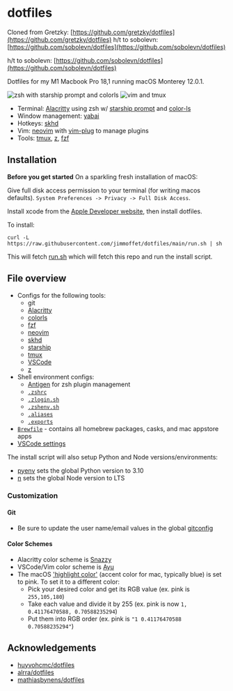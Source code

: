 # dotfiles

Cloned from Gretzky: [https://github.com/gretzky/dotfiles](https://github.com/gretzky/dotfiles)
h/t to sobolevn: [https://github.com/sobolevn/dotfiles](https://github.com/sobolevn/dotfiles)

h/t to sobolevn: [https://github.com/sobolevn/dotfiles](https://github.com/sobolevn/dotfiles)

Dotfiles for my M1 Macbook Pro 18,1 running macOS Monterey 12.0.1.

![zsh with starship prompt and colorls](https://user-images.githubusercontent.com/15176096/71632895-ff0d0980-2bde-11ea-966f-65e5d564361f.png)
![vim and tmux](https://user-images.githubusercontent.com/15176096/71633424-2f09dc00-2be2-11ea-9c15-a4f492b7ea68.png)

- Terminal: [Alacritty](https://github.com/jwilm/alacritty) using zsh w/ [starship prompt](https://starship.rs/) and [color-ls](https://github.com/athityakumar/colorls)
- Window management: [yabai](https://github.com/koekeishiya/yabai)
- Hotkeys: [skhd](https://github.com/koekeishiya/skhd)
- Vim: [neovim](https://neovim.io/) with [vim-plug](https://github.com/junegunn/vim-plug) to manage plugins
- Tools: [tmux](https://github.com/tmux/tmux), [z](https://github.com/rupa/z), [fzf](https://github.com/junegunn/fzf)

## Installation

**Before you get started** On a sparkling fresh installation of macOS:

Give full disk access permission to your terminal (for writing macos defaults). `System Preferences -> Privacy -> Full Disk Access`.

Install xcode from the [Apple Developer website](https://developer.apple.com/download/applications/), then install dotfiles.

To install:

`curl -L https://raw.githubusercontent.com/jimmoffet/dotfiles/main/run.sh | sh`

This will fetch [run.sh](https://raw.githubusercontent.com/jimmoffet/dotfiles/main/run.sh) which will fetch this repo and run the install script.

## File overview

- Configs for the following tools:
  - git
  - [Alacritty](./alacritty)
  - [colorls](./colorls)
  - [fzf](./fzf)
  - [neovim](./nvim)
  - [skhd](./skhd)
  - [starship](./starship)
  - [tmux](./tmux)
  - [VSCode](./vscode)
  - [z](./z)
- Shell environment configs:
  - [Antigen](https://github.com/zsh-users/antigen) for zsh plugin management
  - [`.zshrc`](./zsh/.zshrc)
  - [`.zlogin.sh`](./zsh/.zlogin.sh)
  - [`.zshenv.sh`](./zsh/.zshenv.sh)
  - [`.aliases`](./zsh/.aliases)
  - [`.exports`](./zsh/.exports)
- [`Brewfile`](./Brewfile) - contains all homebrew packages, casks, and mac appstore apps
- [VSCode settings](./vscode/settings.json)

The install script will also setup Python and Node versions/environments:

- [pyenv](https://github.com/pyenv/pyenv) sets the global Python version to 3.10
- [n](https://github.com/tj/n) sets the global Node version to LTS

### Customization

#### Git

- Be sure to update the user name/email values in the global [gitconfig](./git/.gitconfig)

#### Color Schemes

- Alacritty color scheme is [Snazzy](https://github.com/sindresorhus/terminal-snazzy)
- VSCode/Vim color scheme is [Ayu](https://github.com/dempfi/ayu)
- The macOS ['highlight color'](https://github.com/gretzky/dotfiles/blob/main/macos/.macos#L22-L23) (accent color for mac, typically blue) is set to pink. To set it to a different color:
  - Pick your desired color and get its RGB value (ex. pink is `255,105,180`)
  - Take each value and divide it by 255 (ex. pink is now `1, 0.41176470588, 0.70588235294`)
  - Put them into RGB order (ex. pink is `"1 0.41176470588 0.70588235294"`)

## Acknowledgements

- [huyvohcmc/dotfiles](https://github.com/huyvohcmc/dotfiles)
- [alrra/dotfiles](https://github.com/alrra/dotfiles)
- [mathiasbynens/dotfiles](https://github.com/mathiasbynens/dotfiles)
